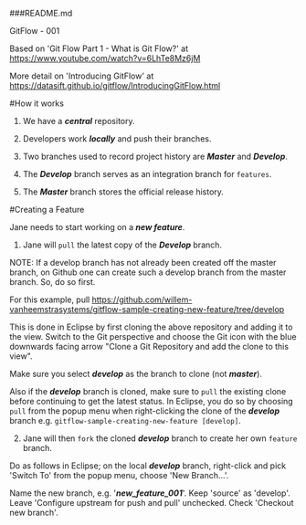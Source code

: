 ###README.md

GitFlow - 001

Based on 'Git Flow Part 1 - What is Git Flow?' at https://www.youtube.com/watch?v=6LhTe8Mz6jM

More detail on 'Introducing GitFlow' at https://datasift.github.io/gitflow/IntroducingGitFlow.html

#How it works

1) We have a ***central*** repository.
 
2) Developers work ***locally*** and push their branches.

3) Two branches used to record project history are ***Master*** and ***Develop***.

4) The ***Develop*** branch serves as an integration branch for ```features```.

5) The ***Master*** branch stores the official release history.

#Creating a Feature

Jane needs to start working on a ***new feature***.

1. Jane will ```pull``` the latest copy of the ***Develop*** branch.

NOTE: If a develop branch has not already been created off the master branch, on Github one can create such a develop branch from the master branch. So, do so first.

For this example, pull https://github.com/willem-vanheemstrasystems/gitflow-sample-creating-new-feature/tree/develop

This is done in Eclipse by first cloning the above repository and adding it to the view. Switch to the Git perspective and choose the Git icon with the blue downwards facing arrow "Clone a Git Repository and add the clone to this view". 

Make sure you select ***develop*** as the branch to clone (not ***master***). 

Also if the ***develop*** branch is cloned, make sure to ```pull``` the existing clone before continuing to get the latest status. In Eclipse, you do so by choosing ```pull``` from the popup menu when right-clicking the clone of the ***develop*** branch e.g. ```gitflow-sample-creating-new-feature [develop]```.

2. Jane will then ```fork``` the cloned ***develop*** branch to create her own ```feature``` branch.

Do as follows in Eclipse; on the local ***develop*** branch, right-click and pick 'Switch To' from the popup menu, choose 'New Branch...'.

Name the new branch, e.g. '***new_feature_001***'. Keep 'source' as 'develop'. Leave 'Configure upstream for push and pull' unchecked. Check 'Checkout new branch'.










